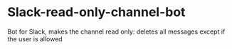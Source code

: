 # Slack-read-only-channel-bot
Bot for Slack, makes the channel read only: deletes all messages except if the user is allowed
